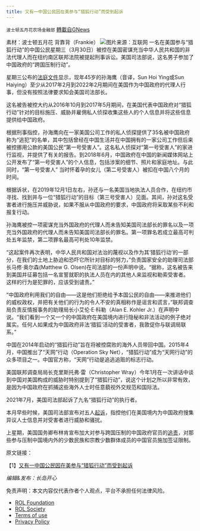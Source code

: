 ```yaml
---
title: 又有一中国公民因在美参与“猎狐行动”而受到起诉
---
```

`波士顿五月花农场金融部` [轉載自GNews](https://gnews.org/zh-hans/2260829/)

素材：波士顿五月花 背靠背（Frankie）
![](https://assets.gnews.org/wp-content/uploads/2022/03/截屏2022-03-31-上午10.37.55.png)图片来源：互联网
一名在美国参与“猎狐行动”的中国公民星期三（3月30日）被控在美国密谋充当中华人民共和国的非法代理人而在纽约南区联邦法院被提起刑事诉讼。美国司法部说，这名男子参加了中国政府的“跨国压制行动”。

星期三公布的[法庭文件](https://www.justice.gov/usao-sdny/press-release/file/1488686/download)显示，现年45岁的孙海鹰（音译，Sun Hoi Ying或Sun Haiying）至少从2017年2月到2022年2月期间在美国作为中国政府的代理人行事，但没有按照法律要求知会美国司法部长。

这名被告被控大约从2016年10月到2017年5月期间，在美国代表中国政府对“猎狐行动”针对的目标施压、威胁并雇佣私人侦探收集这些人的个人信息并将这些信息提供给中国政府。

根据刑事指控，孙海鹰向在一家美国公司工作的私人侦探提供了35名被中国政府称为“逃犯”的名单，其中包括曾经在中国生活并在中国拥有的一家公司工作但后来被控挪用公款的美国公民“第一号受害人”。这名私人侦探对“第一号受害人”的家进行监视，并提供了有关的报告。到2018年6月，中国政府在中国的新闻媒体网站上公开发布了“第一号受害人”的个人信息，包括涉案的细节、照片和家庭地址。与此同时，“第一号受害人” 当时怀着孕的女儿（第二号受害人）被扣在中国八个月的时间。

根据诉状，在2019年12月1日左右，孙还与一名美国当地执法人员合作，在纽约市寻找、找到并与一位“猎狐行动”的目标（第三号受害人）见面。其间，孙对这名受害者进行施压并威胁说，如果不服从中国政府的要求，中国政府将采取某些不利和报复行动。

孙海鹰被控一项密谋充当外国政府的代理人而未告知美国司法部长的罪名以及一项充当外国政府的代理人而未告知美国司法部长的罪名。第一项罪名若成立最高可判处五年监禁，第二项罪名最高可判处10年监禁。

“这起案件再次表明，中华人民共和国对法治的蔑视以及作为其‘猎狐行动’的一部分，在我们的土地上胁迫和恐吓它所针对目标的努力，”负责国家安全的助理司法部长马修·奥尔森(Matthew G. Olsen)在司法部的一份声明中说。“据称，这名被告来到美国并征募包括一名宣誓就职的执法人员在内的其他人来监视和勒索受害者。 这样的行为是犯罪的，应该受到谴责。”

“中国政府利用我们的自由——这是他们拒绝给予本国公民的自由——来推进他们的威权政权，并把有关他们的行为的令人不安的真相称作是谣言和谎言，”联邦调查局负责反情报事务的助理局长小艾伦·E·科勒（Alan E. Kohler Jr.）在声明中说。“我们看到一个又一个的中国政府在美国境内进行隐秘和非法活动的例子绝对属实。任何人如果成为中国政府非法‘猎狐’活动的受害者，我敦促你与联调局联系。”

中国在2014年启动的“猎狐行动”旨在将被控腐败的海外人员带回中国。2015年4月，中国推出了“天网”行动（Operation Sky Net），“猎狐行动”成为“天网行动”的众多项目之一。中国官方称，“天网”行动是追逃追赃的标志行动。

美国联邦调查局局长克里斯托弗·雷（Christopher Wray）今年1月在一次讲话中谈到中国对美国构成的威胁时特别提到了“猎狐行动”，说这个计划之所以非常有效，是因为中国政府在抓捕这些海外人士时任意藐视外交规范和国际法。

2021年7月，美国司法部起诉了九名“猎狐行动”的执行者。

本月早些时候，美国司法部宣布对五人[起诉](https://www.voachinese.com/a/us-feds-charged-five-for-spying-for-china-20220316/6488525.html)，指控他们在美国境内为中国政府搜集异议人士信息并对受害者进行威胁和骚扰。

上星期，美国国务卿布林肯宣布加大对参与跨国压制的中国政府官员的[追责](https://www.voachinese.com/a/us-china-visa-restrictions-xinjiang-20220321/6495043.html)，对那些参与压制中国境内外的少数民族和宗教少数群体成员的中国官员施加签证限制。

原文链接：

【1】[又有一中国公民因在美参与“猎狐行动”而受到起诉](https://www.voachinese.com/a/us-china-operation-fox-hunt-20220330/6508334.html)

*编辑&发布：长岛开心*

 

免责声明：本文内容仅代表作者个人观点，平台不承担任何法律风险。

- [ROL Foundation](https://rolfoundation.org/)
- [ROL Society](https://rolsociety.org/)
- [Terms of use](https://gnews.org/terms-of-use-3/)
- [Privacy Policy](https://gnews.org/privacy-policy/)
